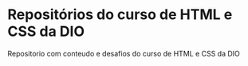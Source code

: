 # Repositórios do curso de HTML e CSS da DIO

Repositorio com conteudo e desafios do curso de HTML e CSS da DIO
